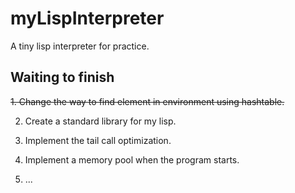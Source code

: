 # myLispInterpreter
A tiny lisp interpreter for practice.

## Waiting to finish
~~1. Change the way to find element in environment using hashtable.~~

2. Create a standard library for my lisp.

3. Implement the tail call optimization.

4. Implement a memory pool when the program starts.

5. ...
